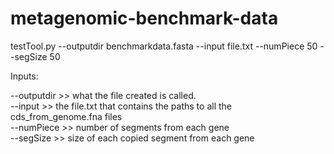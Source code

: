 # metagenomic-benchmark-data

testTool.py --outputdir benchmarkdata.fasta --input file.txt --numPiece 50 --segSize 50

Inputs:

--outputdir >> what the file created is called.
<br>
--input >> the file.txt that contains the paths to all the cds_from_genome.fna files
<br>
--numPiece >> number of segments from each gene
<br>
--segSize >> size of each copied segment from each gene
